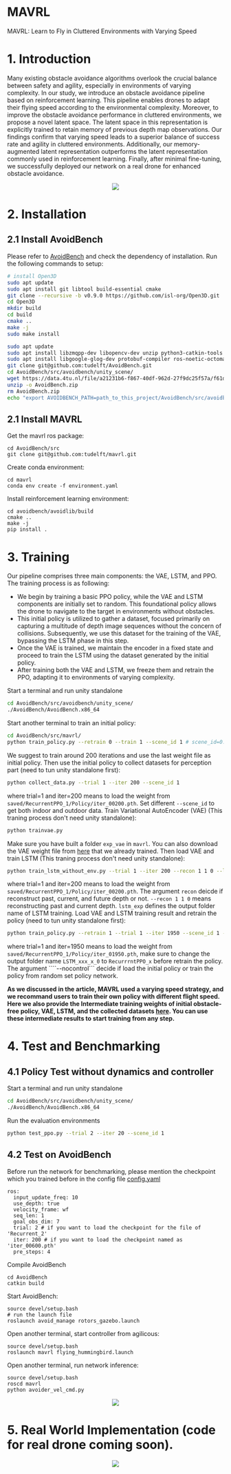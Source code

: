 # MAVRL
MAVRL: Learn to Fly in Cluttered Environments with Varying Speed

# 1. Introduction
Many existing obstacle avoidance algorithms overlook the crucial balance between safety and agility, especially in environments of varying complexity. In our study, we introduce an obstacle avoidance pipeline based on reinforcement learning. This pipeline enables drones to adapt their flying speed according to the environmental complexity. Moreover, to improve the obstacle avoidance performance in cluttered environments, we propose a novel latent space. The latent space in this representation is explicitly trained to retain memory of previous depth map observations. Our findings confirm that varying speed leads to a superior balance of success rate and agility in cluttered environments. Additionally, our memory-augmented latent representation outperforms the latent representation commonly used in reinforcement learning. Finally, after minimal fine-tuning, we successfully deployed our network on a real drone for enhanced obstacle avoidance.

<p align="center">
  <img src="https://github.com/tudelft/mavrl/blob/main/imgs/cover_720.gif"/>
</p>

# 2. Installation

## 2.1 Install AvoidBench
Please refer to [AvoidBench](https://github.com/tudelft/AvoidBench) and check the dependency of installation. Run the following commands to setup:
``` bash
# install Open3D
sudo apt update
sudo apt install git libtool build-essential cmake
git clone --recursive -b v0.9.0 https://github.com/isl-org/Open3D.git
cd Open3D
mkdir build
cd build
cmake ..
make -j
sudo make install
```

``` bash
sudo apt update
sudo apt install libzmqpp-dev libopencv-dev unzip python3-catkin-tools
sudo apt install libgoogle-glog-dev protobuf-compiler ros-noetic-octomap-msgs ros-noetic-octomap-ros python3-vcstool
git clone git@github.com:tudelft/AvoidBench.git
cd AvoidBench/src/avoidbench/unity_scene/
wget https://data.4tu.nl/file/a21231b6-f867-40df-962d-27f9dc25f57a/f61dfc92-7659-4637-a355-e119a9ec4ac5
unzip -o AvoidBench.zip
rm AvoidBench.zip
echo "export AVOIDBENCH_PATH=path_to_this_project/AvoidBench/src/avoidbench" >> ~/.bashrc
```

## 2.1 Install MAVRL
Get the mavrl ros package:
``` bashs
cd AvoidBench/src
git clone git@github.com:tudelft/mavrl.git
```
Create conda environment:
```
cd mavrl
conda env create -f environment.yaml
```
Install reinforcement learning environment:
```
cd avoidbench/avoidlib/build
cmake ..
make -j
pip install .
```

# 3. Training
Our pipeline comprises three main components: the VAE, LSTM, and PPO. The training process is as following:
+ We begin by training a basic PPO policy, while the VAE and LSTM components are initially set to random. This foundational policy allows the drone to navigate to the target in environments without obstacles.
+ This initial policy is utilized to gather a dataset, focused primarily on capturing a multitude of depth image sequences without the concern of collisions. Subsequently, we use this dataset for the training of the VAE, bypassing the LSTM phase in this step.
+ Once the VAE is trained, we maintain the encoder in a fixed state and proceed to train the LSTM using the dataset generated by the initial policy.
+ After training both the VAE and LSTM, we freeze them and retrain the PPO, adapting it to environments of varying complexity.

Start a terminal and run unity standalone
``` bash
cd AvoidBench/src/avoidbench/unity_scene/
./AvoidBench/AvoidBench.x86_64
```
Start another terminal to train an initial policy:
``` bash
cd AvoidBench/src/mavrl/
python train_policy.py --retrain 0 --train 1 --scene_id 1 # scene_id=0: indoor warehouse, scene_id=1: outdoor forest
```

We suggest to train around 200 iterations and use the last weight file as initial policy. Then use the initial policy to collect datasets for perception part (need to tun unity standalone first):
``` bash
python collect_data.py --trial 1 --iter 200 --scene_id 1
```
where trial=1 and iter=200 means to load the weight from ```saved/RecurrentPPO_1/Policy/iter_00200.pth```. Set different ```--scene_id``` to get both indoor and outdoor data.
Train Variational AutoEncoder (VAE) (This traning process don't need unity standalone):
``` bash
python trainvae.py
```
Make sure you have built a folder ```exp_vae``` in ```mavrl```. You can also download the VAE weight file from [here](https://data.4tu.nl/file/a21231b6-f867-40df-962d-27f9dc25f57a/37a56e7d-0e19-48b2-9eb2-1e6457213c28) that we already trained.
Then load VAE and train LSTM (This traning process don't need unity standalone):
``` bash
python train_lstm_without_env.py --trial 1 --iter 200 --recon 1 1 0 --lstm_exp LSTM_110_0
```
where trial=1 and iter=200 means to load the weight from ```saved/RecurrentPPO_1/Policy/iter_00200.pth```. The argument ```recon``` deicde if reconstruct past, current, and future depth or not. ```--recon 1 1 0``` means reconstructing past and current depth. ```lstm_exp``` defines the output folder name of LSTM training.
Load VAE and LSTM training result and retrain the policy (need to tun unity standalone first):
```bash
python train_policy.py --retrain 1 --trial 1 --iter 1950 --scene_id 1 --nocontrol 1
```
where trial=1 and iter=1950 means to load the weight from ```saved/RecurrentPPO_1/Policy/iter_01950.pth```, make sure to change the output folder name ```LSTM_xxx_x_0``` to ```RecurrrntPPO_x``` before retrain the policy. The argument ````--nocontrol``` decide if load the initial policy or train the policy from random set policy network.

**As we discussed in the article, MAVRL used a varying speed strategy, and we recommand users to train their own policy with different flight speed. Here we also provide the Intermediate training weights of initial obstacle-free policy, VAE, LSTM, and the collected datasets [here](https://data.4tu.nl/datasets/a21231b6-f867-40df-962d-27f9dc25f57a). You can use these intermediate results to start training from any step.**

# 4. Test and Benchmarking
## 4.1 Policy Test without dynamics and controller
Start a terminal and run unity standalone
``` bash
cd AvoidBench/src/avoidbench/unity_scene/
./AvoidBench/AvoidBench.x86_64
```
Run the evaluation environments
```bash
python test_ppo.py --trial 2 --iter 20 --scene_id 1
```

## 4.2 Test on AvoidBench
Before run the network for benchmarking, please mention the checkpoint which you trained before in the config file [config.yaml](https://github.com/tudelft/mavrl/blob/main/configs/control/config.yaml)
```
ros:
  input_update_freq: 10
  use_depth: true
  velocity_frame: wf
  seq_len: 1
  goal_obs_dim: 7
  trial: 2 # if you want to load the checkpoint for the file of 'Recurrent_2'
  iter: 200 # if you want to load the checkpoint named as 'iter_00600.pth'
  pre_steps: 4
```
Compile AvoidBench
```
cd AvoidBench
catkin build
```
Start AvoidBench:
```
source devel/setup.bash
# run the launch file
roslaunch avoid_manage rotors_gazebo.launch
```
Open another terminal, start controller from agilicous:
```
source devel/setup.bash
roslaunch mavrl flying_hummingbird.launch
```
Open another terminal, run network inference:
```
source devel/setup.bash
roscd mavrl
python avoider_vel_cmd.py
```

<p align="center">
  <img src="https://github.com/tudelft/mavrl/blob/main/imgs/sim.gif"/>
</p>

# 5. Real World Implementation (code for real drone coming soon).

<p align="center">
  <img src="https://github.com/tudelft/mavrl/blob/main/imgs/zoo.gif"/>
</p>
